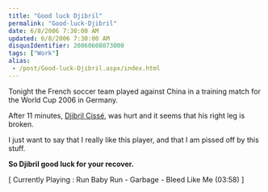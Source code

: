 ```yaml
---
title: "Good luck Djibril"
permalink: "Good-luck-Djibril"
date: 6/8/2006 7:30:00 AM
updated: 6/8/2006 7:30:00 AM
disqusIdentifier: 20060608073000
tags: ["Work"]
alias:
 - /post/Good-luck-Djibril.aspx/index.html
---
```

Tonight the French soccer team played against China in a training match for the World Cup 2006 in Germany.

After 11 minutes, [Djibril Cissé](http://www.djib-cisse.com), was hurt and it seems that his right leg is broken.
<!-- more -->

I just want to say that I really like this player, and that I am pissed off by this stuff.

<strong>So Djibril good luck for your recover.</strong>

[ Currently Playing : Run Baby Run - Garbage - Bleed Like Me (03:58) ]
